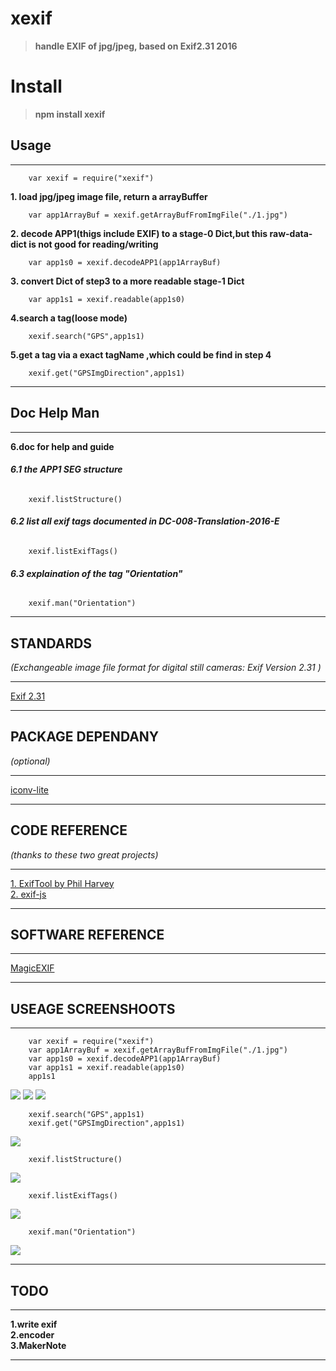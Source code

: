 # xexif
>__handle EXIF of jpg/jpeg, based on Exif2.31 2016__

# Install

>__npm install xexif__


## Usage
-------------------------------------------------------

        var xexif = require("xexif")
__1. load jpg/jpeg image file, return a arrayBuffer__  

        var app1ArrayBuf = xexif.getArrayBufFromImgFile("./1.jpg")  
__2. decode APP1(thigs include EXIF) to a stage-0 Dict,but this raw-data-dict is not good for reading/writing__

        var app1s0 = xexif.decodeAPP1(app1ArrayBuf)
__3. convert Dict of step3 to a more readable stage-1 Dict__

        var app1s1 = xexif.readable(app1s0)    
__4.search a tag(loose mode)__  

        xexif.search("GPS",app1s1)
__5.get a tag  via a exact tagName ,which could be find in step 4__

        xexif.get("GPSImgDirection",app1s1)
-------------------------------------------------------

## Doc Help Man
-------------------------------------------------------
__6.doc for help and guide__  

###### __6.1 the APP1 SEG structure__  

        xexif.listStructure()
###### __6.2 list all exif tags documented in DC-008-Translation-2016-E__  

        xexif.listExifTags()
###### __6.3 explaination of the tag "Orientation"__

        xexif.man("Orientation")
-------------------------------------------------------


## STANDARDS

_(Exchangeable image file format for digital still cameras: Exif Version 2.31 )_

---------------------------------------------------------------------------------------
[Exif 2.31](http://www.cipa.jp/std/documents/e/DC-008-Translation-2016-E.pdf)  

---------------------------------------------------------------------------------------

## PACKAGE DEPENDANY
_(optional)_

---------------------------------------------------------
[iconv-lite](https://www.npmjs.com/package/iconv-lite)

----------------------------------------------------------

## CODE REFERENCE
_(thanks to these two great projects)_

------------------------------------------------------------------
[1. ExifTool by Phil Harvey](http://owl.phy.queensu.ca/~phil/exiftool)  
[2. exif-js](https://github.com/exif-js/exif-js)

--------------------------------------------------------------------


## SOFTWARE REFERENCE

----------------------------------------
[MagicEXIF](http://www.magicexif.com/)  

----------------------------------------


## USEAGE SCREENSHOOTS

----------------------------------------------

        var xexif = require("xexif")
        var app1ArrayBuf = xexif.getArrayBufFromImgFile("./1.jpg")
        var app1s0 = xexif.decodeAPP1(app1ArrayBuf)
        var app1s1 = xexif.readable(app1s0)
        app1s1

![](/Images/app1s1.0.png)
![](/Images/app1s1.1.png)
![](/Images/app1s1.2.png)

        xexif.search("GPS",app1s1)
        xexif.get("GPSImgDirection",app1s1)
        
![](/Images/search_and_get.0.png)  

        xexif.listStructure()

![](/Images/listStructure.0.png)

        xexif.listExifTags()

![](/Images/listExifTags.0.png)

        xexif.man("Orientation")

![](/Images/man_Orientation.0.png)

----------------------------------------------


## TODO
-----------------------------------------------
__1.write exif__<br>
__2.encoder__<br>
__3.MakerNote__<br>

-----------------------------------------------

